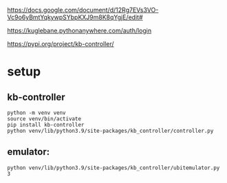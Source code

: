 

https://docs.google.com/document/d/12Rg7EVs3VO-Vc9o6yBmtYqkywpSYbpKXJ9m8K8qYgjE/edit#

https://kuglebane.pythonanywhere.com/auth/login


https://pypi.org/project/kb-controller/

# setup

## kb-controller

```
python -m venv venv
source venv/bin/activate
pip install kb-controller
python venv/lib/python3.9/site-packages/kb_controller/controller.py
```

## emulator:

```
python venv/lib/python3.9/site-packages/kb_controller/ubitemulator.py 3
```

